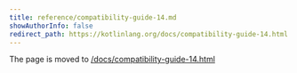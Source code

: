 ```yaml
---
title: reference/compatibility-guide-14.md
showAuthorInfo: false
redirect_path: https://kotlinlang.org/docs/compatibility-guide-14.html
---
```


The page is moved to [/docs/compatibility-guide-14.html](/docs/compatibility-guide-14.html)
